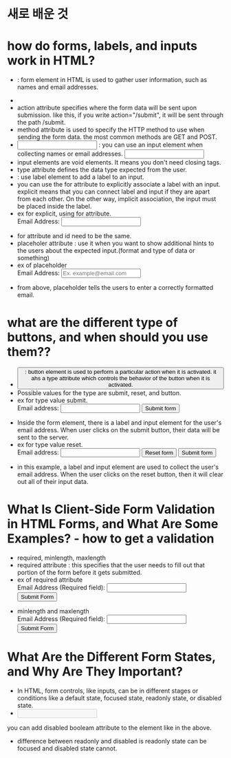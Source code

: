 # 새로 배운 것
#
#
# how do forms, labels, and inputs work in HTML?
- <form> : form element in HTML is used to gather user information, such as names and email addresses. 
- <form method="" action="url-goes-here">
    <!-- input elements go here -->
    </form>
- action attribute specifies where the form data will be sent upon submission. like this, if you write action="/submit", it will be sent through the path /submit.
- method attribute is used to specify the HTTP method to use when sending the form data. the most common methods are GET and POST. 
- <input> : you can use an input element when collecting names or email addresses. <input type="text">
- input elements are void elements. It means you don't need closing tags.
- type attribute defines the data type expected from the user. 
- <label> : use label element to add a label to an input.
- you can use the for attribute to explicitly associate a label with an input. explicit means that you can connect label and input if they are apart from each other. On the other way, implicit association, the input must be placed inside the label.
- ex for explicit, using for attribute.
    <form action="">
  <label for="email"> Email Address: </label>
  <input type="email" id="email" />
    </form>
- for attribute and id need to be the same.
- placeholer attribute : use it when you want to show additional hints to the users about the expected input.(format and type of data or something)
- ex of placeholder
    <form action="">
    <label for="email"> Email Address: </label>
    <input type="email" id="email" placeholder="Ex. example@email.com" />
    </form>
- from above, placeholder tells the users to enter a correctly formatted email.
#
#
# what are the different type of buttons, and when should you use them??
- <button type=""> : button element is used to perform a particular action when it is activated. it ahs a type attribute which controls the behavior of the button when it is activated. 
- Possible values for the type are submit, reset, and button.
- ex for type value submit.
    <form action="">
    <label for="email">Email address:</label>
    <input type="email" id="email" name="email" />
    <button type="submit">Submit form</button>
    </form>
- Inside the form element, there is a label and input element for the user's email address. When user clicks on the submit button, their data will be sent to the server.
- ex for type value reset.
    <form action="">
    <label for="email">Email address:</label>
    <input type="email" id="email" name="email" />
    <button type="reset">Reset form</button>
    <button type="submit">Submit form</button>
    </form>
- in this example, a label and input element are used to collect the user's email address. When the user clicks on the reset button, then it will clear out all of their input data.
#
#
# What Is Client-Side Form Validation in HTML Forms, and What Are Some Examples? - how to get a validation
- required, minlength, maxlength
- required attribute : this specifies that the user needs to fill out that portion of the form before it gets submitted.
- ex of required attribute
    <form action="">
    <label for="email">Email Address (Required field):</label>
    <input required type="email" name="email" id="email" />
    <button type="submit">Submit Form</button>
    </form>
- minlength and maxlength
    <form action="">
    <label for="email">Email Address (Required field):</label>
    <input
        required
        type="email"
        name="email"
        id="email"
        minlength="4"
        maxlength="64"
    />
    <button type="submit">Submit Form</button>
        </form>
#
#
# What Are the Different Form States, and Why Are They Important?
- In HTML, form controls, like inputs, can be in different stages or conditions like a default state, focused state, readonly state, or disabled state.
- <input disabled type="email" name="email" id="email">
 you can add disabled booleam attribute to the element like in the above.
- difference between readonly and disabled is readonly state can be focused and disabled state cannot.


